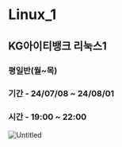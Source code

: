 # Linux_1
## KG아이티뱅크 리눅스1
### 평일반(월~목)
### 기간 - 24/07/08 ~ 24/08/01
### 시간 - 19:00 ~ 22:00
![Untitled](https://github.com/JeongMinE2/Linux_1/assets/130267954/25b395a3-6d4d-4d56-8658-8d229d274be0)
